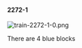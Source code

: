 #### 2272-1
![train-2272-1-0.png](https://github.com/lil-lab/nlvr/raw/master/nlvr/train/images/8/train-2272-1-0.png "train-2272-1-0.png")

There are 4 blue blocks
